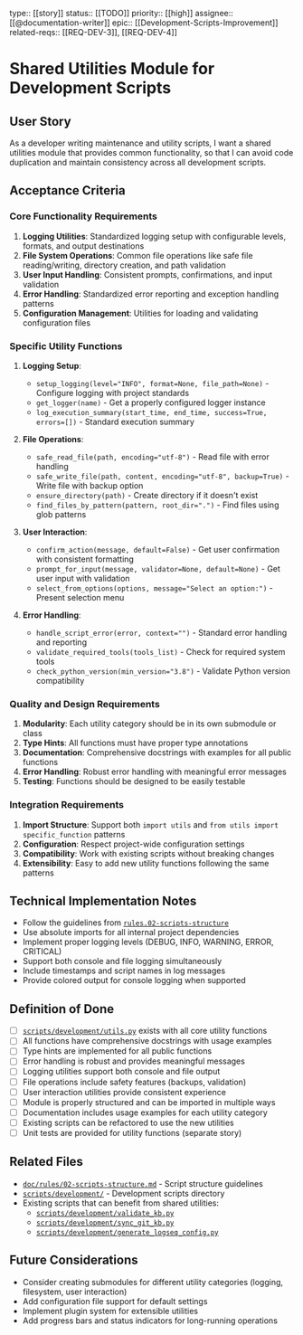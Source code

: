 type:: [[story]]
status:: [[TODO]]
priority:: [[high]]
assignee:: [[@documentation-writer]]
epic:: [[Development-Scripts-Improvement]]
related-reqs:: [[REQ-DEV-3]], [[REQ-DEV-4]]

# Shared Utilities Module for Development Scripts

## User Story
As a developer writing maintenance and utility scripts, I want a shared utilities module that provides common functionality, so that I can avoid code duplication and maintain consistency across all development scripts.

## Acceptance Criteria

### Core Functionality Requirements
1. **Logging Utilities**: Standardized logging setup with configurable levels, formats, and output destinations
2. **File System Operations**: Common file operations like safe file reading/writing, directory creation, and path validation
3. **User Input Handling**: Consistent prompts, confirmations, and input validation
4. **Error Handling**: Standardized error reporting and exception handling patterns
5. **Configuration Management**: Utilities for loading and validating configuration files

### Specific Utility Functions
1. **Logging Setup**:
   - `setup_logging(level="INFO", format=None, file_path=None)` - Configure logging with project standards
   - `get_logger(name)` - Get a properly configured logger instance
   - `log_execution_summary(start_time, end_time, success=True, errors=[])` - Standard execution summary

2. **File Operations**:
   - `safe_read_file(path, encoding="utf-8")` - Read file with error handling
   - `safe_write_file(path, content, encoding="utf-8", backup=True)` - Write file with backup option
   - `ensure_directory(path)` - Create directory if it doesn't exist
   - `find_files_by_pattern(pattern, root_dir=".")` - Find files using glob patterns

3. **User Interaction**:
   - `confirm_action(message, default=False)` - Get user confirmation with consistent formatting
   - `prompt_for_input(message, validator=None, default=None)` - Get user input with validation
   - `select_from_options(options, message="Select an option:")` - Present selection menu

4. **Error Handling**:
   - `handle_script_error(error, context="")` - Standard error handling and reporting
   - `validate_required_tools(tools_list)` - Check for required system tools
   - `check_python_version(min_version="3.8")` - Validate Python version compatibility

### Quality and Design Requirements
1. **Modularity**: Each utility category should be in its own submodule or class
2. **Type Hints**: All functions must have proper type annotations
3. **Documentation**: Comprehensive docstrings with examples for all public functions
4. **Error Handling**: Robust error handling with meaningful error messages
5. **Testing**: Functions should be designed to be easily testable

### Integration Requirements
1. **Import Structure**: Support both `import utils` and `from utils import specific_function` patterns
2. **Configuration**: Respect project-wide configuration settings
3. **Compatibility**: Work with existing scripts without breaking changes
4. **Extensibility**: Easy to add new utility functions following the same patterns

## Technical Implementation Notes
- Follow the guidelines from [`rules.02-scripts-structure`](rules.02-scripts-structure.md)
- Use absolute imports for all internal project dependencies
- Implement proper logging levels (DEBUG, INFO, WARNING, ERROR, CRITICAL)
- Support both console and file logging simultaneously
- Include timestamps and script names in log messages
- Provide colored output for console logging when supported

## Definition of Done
- [ ] [`scripts/development/utils.py`](scripts/development/utils.py) exists with all core utility functions
- [ ] All functions have comprehensive docstrings with usage examples
- [ ] Type hints are implemented for all public functions
- [ ] Error handling is robust and provides meaningful messages
- [ ] Logging utilities support both console and file output
- [ ] File operations include safety features (backups, validation)
- [ ] User interaction utilities provide consistent experience
- [ ] Module is properly structured and can be imported in multiple ways
- [ ] Documentation includes usage examples for each utility category
- [ ] Existing scripts can be refactored to use the new utilities
- [ ] Unit tests are provided for utility functions (separate story)

## Related Files
- [`doc/rules/02-scripts-structure.md`](doc/rules/02-scripts-structure.md) - Script structure guidelines
- [`scripts/development/`](scripts/development/) - Development scripts directory
- Existing scripts that can benefit from shared utilities:
  - [`scripts/development/validate_kb.py`](scripts/development/validate_kb.py)
  - [`scripts/development/sync_git_kb.py`](scripts/development/sync_git_kb.py)
  - [`scripts/development/generate_logseq_config.py`](scripts/development/generate_logseq_config.py)

## Future Considerations
- Consider creating submodules for different utility categories (logging, filesystem, user interaction)
- Add configuration file support for default settings
- Implement plugin system for extensible utilities
- Add progress bars and status indicators for long-running operations
